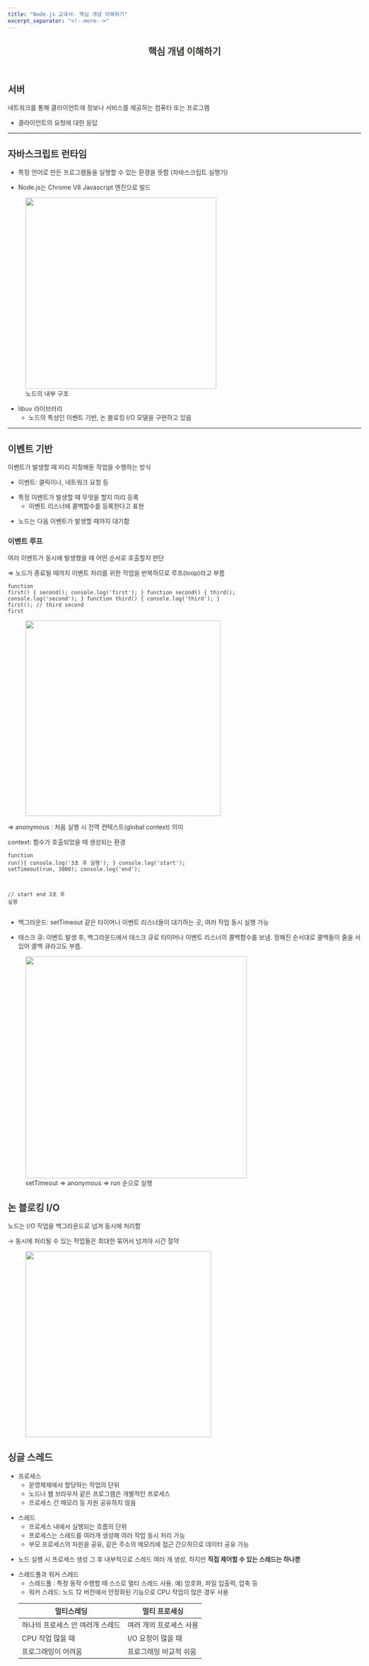 ```yaml
---
title: "Node.js 교과서- 핵심 개념 이해하기"
excerpt_separator: "<!--more-->"
---
```


<html><head><meta http-equiv="Content-Type" content="text/html; charset=utf-8"/><title>핵심 개념 이해하기</title><style>
/* cspell:disable-file */
/* webkit printing magic: print all background colors */
html {
	-webkit-print-color-adjust: exact;
}
* {
	box-sizing: border-box;
	-webkit-print-color-adjust: exact;
}

html,
body {
	margin: 0;
	padding: 0;
}
@media only screen {
	body {
		margin: 2em auto;
		max-width: 900px;
		color: rgb(55, 53, 47);
	}
}

body {
	line-height: 1.5;
	white-space: pre-wrap;
}

a,
a.visited {
	color: inherit;
	text-decoration: underline;
}

.pdf-relative-link-path {
	font-size: 80%;
	color: #444;
}

h1,
h2,
h3 {
	letter-spacing: -0.01em;
	line-height: 1.2;
	font-weight: 600;
	margin-bottom: 0;
}

.page-title {
	font-size: 2.5rem;
	font-weight: 700;
	margin-top: 0;
	margin-bottom: 0.75em;
}

h1 {
	font-size: 1.875rem;
	margin-top: 1.875rem;
}

h2 {
	font-size: 1.5rem;
	margin-top: 1.5rem;
}

h3 {
	font-size: 1.25rem;
	margin-top: 1.25rem;
}

.source {
	border: 1px solid #ddd;
	border-radius: 3px;
	padding: 1.5em;
	word-break: break-all;
}

.callout {
	border-radius: 3px;
	padding: 1rem;
}

figure {
	margin: 1.25em 0;
	page-break-inside: avoid;
}

figcaption {
	opacity: 0.5;
	font-size: 85%;
	margin-top: 0.5em;
}

mark {
	background-color: transparent;
}

.indented {
	padding-left: 1.5em;
}

hr {
	background: transparent;
	display: block;
	width: 100%;
	height: 1px;
	visibility: visible;
	border: none;
	border-bottom: 1px solid rgba(55, 53, 47, 0.09);
}

img {
	max-width: 100%;
}

@media only print {
	img {
		max-height: 100vh;
		object-fit: contain;
	}
}

@page {
	margin: 1in;
}

.collection-content {
	font-size: 0.875rem;
}

.column-list {
	display: flex;
	justify-content: space-between;
}

.column {
	padding: 0 1em;
}

.column:first-child {
	padding-left: 0;
}

.column:last-child {
	padding-right: 0;
}

.table_of_contents-item {
	display: block;
	font-size: 0.875rem;
	line-height: 1.3;
	padding: 0.125rem;
}

.table_of_contents-indent-1 {
	margin-left: 1.5rem;
}

.table_of_contents-indent-2 {
	margin-left: 3rem;
}

.table_of_contents-indent-3 {
	margin-left: 4.5rem;
}

.table_of_contents-link {
	text-decoration: none;
	opacity: 0.7;
	border-bottom: 1px solid rgba(55, 53, 47, 0.18);
}

table,
th,
td {
	border: 1px solid rgba(55, 53, 47, 0.09);
	border-collapse: collapse;
}

table {
	border-left: none;
	border-right: none;
}

th,
td {
	font-weight: normal;
	padding: 0.25em 0.5em;
	line-height: 1.5;
	min-height: 1.5em;
	text-align: left;
}

th {
	color: rgba(55, 53, 47, 0.6);
}

ol,
ul {
	margin: 0;
	margin-block-start: 0.6em;
	margin-block-end: 0.6em;
}

li > ol:first-child,
li > ul:first-child {
	margin-block-start: 0.6em;
}

ul > li {
	list-style: disc;
}

ul.to-do-list {
	text-indent: -1.7em;
}

ul.to-do-list > li {
	list-style: none;
}

.to-do-children-checked {
	text-decoration: line-through;
	opacity: 0.375;
}

ul.toggle > li {
	list-style: none;
}

ul {
	padding-inline-start: 1.7em;
}

ul > li {
	padding-left: 0.1em;
}

ol {
	padding-inline-start: 1.6em;
}

ol > li {
	padding-left: 0.2em;
}

.mono ol {
	padding-inline-start: 2em;
}

.mono ol > li {
	text-indent: -0.4em;
}

.toggle {
	padding-inline-start: 0em;
	list-style-type: none;
}

/* Indent toggle children */
.toggle > li > details {
	padding-left: 1.7em;
}

.toggle > li > details > summary {
	margin-left: -1.1em;
}

.selected-value {
	display: inline-block;
	padding: 0 0.5em;
	background: rgba(206, 205, 202, 0.5);
	border-radius: 3px;
	margin-right: 0.5em;
	margin-top: 0.3em;
	margin-bottom: 0.3em;
	white-space: nowrap;
}

.collection-title {
	display: inline-block;
	margin-right: 1em;
}

.simple-table {
	margin-top: 1em;
	font-size: 0.875rem;
}

.simple-table-header {
	background: rgb(247, 246, 243);
	color: black;
	font-weight: 500;
}

time {
	opacity: 0.5;
}

.icon {
	display: inline-block;
	max-width: 1.2em;
	max-height: 1.2em;
	text-decoration: none;
	vertical-align: text-bottom;
	margin-right: 0.5em;
}

img.icon {
	border-radius: 3px;
}

.user-icon {
	width: 1.5em;
	height: 1.5em;
	border-radius: 100%;
	margin-right: 0.5rem;
}

.user-icon-inner {
	font-size: 0.8em;
}

.text-icon {
	border: 1px solid #000;
	text-align: center;
}

.page-cover-image {
	display: block;
	object-fit: cover;
	width: 100%;
	max-height: 30vh;
}

.page-header-icon {
	font-size: 3rem;
	margin-bottom: 1rem;
}

.page-header-icon-with-cover {
	margin-top: -0.72em;
	margin-left: 0.07em;
}

.page-header-icon img {
	border-radius: 3px;
}

.link-to-page {
	margin: 1em 0;
	padding: 0;
	border: none;
	font-weight: 500;
}

p > .user {
	opacity: 0.5;
}

td > .user,
td > time {
	white-space: nowrap;
}

input[type="checkbox"] {
	transform: scale(1.5);
	margin-right: 0.6em;
	vertical-align: middle;
}

p {
	margin-top: 0.5em;
	margin-bottom: 0.5em;
}

.image {
	border: none;
	margin: 1.5em 0;
	padding: 0;
	border-radius: 0;
	text-align: center;
}

.code,
code {
	background: rgba(135, 131, 120, 0.15);
	border-radius: 3px;
	padding: 0.2em 0.4em;
	border-radius: 3px;
	font-size: 85%;
	tab-size: 2;
}

code {
	color: #eb5757;
}

.code {
	padding: 1.5em 1em;
}

.code-wrap {
	white-space: pre-wrap;
	word-break: break-all;
}

.code > code {
	background: none;
	padding: 0;
	font-size: 100%;
	color: inherit;
}

blockquote {
	font-size: 1.25em;
	margin: 1em 0;
	padding-left: 1em;
	border-left: 3px solid rgb(55, 53, 47);
}

.bookmark {
	text-decoration: none;
	max-height: 8em;
	padding: 0;
	display: flex;
	width: 100%;
	align-items: stretch;
}

.bookmark-title {
	font-size: 0.85em;
	overflow: hidden;
	text-overflow: ellipsis;
	height: 1.75em;
	white-space: nowrap;
}

.bookmark-text {
	display: flex;
	flex-direction: column;
}

.bookmark-info {
	flex: 4 1 180px;
	padding: 12px 14px 14px;
	display: flex;
	flex-direction: column;
	justify-content: space-between;
}

.bookmark-image {
	width: 33%;
	flex: 1 1 180px;
	display: block;
	position: relative;
	object-fit: cover;
	border-radius: 1px;
}

.bookmark-description {
	color: rgba(55, 53, 47, 0.6);
	font-size: 0.75em;
	overflow: hidden;
	max-height: 4.5em;
	word-break: break-word;
}

.bookmark-href {
	font-size: 0.75em;
	margin-top: 0.25em;
}

.sans { font-family: ui-sans-serif, -apple-system, BlinkMacSystemFont, "Segoe UI", Helvetica, "Apple Color Emoji", Arial, sans-serif, "Segoe UI Emoji", "Segoe UI Symbol"; }
.code { font-family: "SFMono-Regular", Menlo, Consolas, "PT Mono", "Liberation Mono", Courier, monospace; }
.serif { font-family: Lyon-Text, Georgia, ui-serif, serif; }
.mono { font-family: iawriter-mono, Nitti, Menlo, Courier, monospace; }
.pdf .sans { font-family: Inter, ui-sans-serif, -apple-system, BlinkMacSystemFont, "Segoe UI", Helvetica, "Apple Color Emoji", Arial, sans-serif, "Segoe UI Emoji", "Segoe UI Symbol", 'Twemoji', 'Noto Color Emoji', 'Noto Sans CJK JP'; }
.pdf:lang(zh-CN) .sans { font-family: Inter, ui-sans-serif, -apple-system, BlinkMacSystemFont, "Segoe UI", Helvetica, "Apple Color Emoji", Arial, sans-serif, "Segoe UI Emoji", "Segoe UI Symbol", 'Twemoji', 'Noto Color Emoji', 'Noto Sans CJK SC'; }
.pdf:lang(zh-TW) .sans { font-family: Inter, ui-sans-serif, -apple-system, BlinkMacSystemFont, "Segoe UI", Helvetica, "Apple Color Emoji", Arial, sans-serif, "Segoe UI Emoji", "Segoe UI Symbol", 'Twemoji', 'Noto Color Emoji', 'Noto Sans CJK TC'; }
.pdf:lang(ko-KR) .sans { font-family: Inter, ui-sans-serif, -apple-system, BlinkMacSystemFont, "Segoe UI", Helvetica, "Apple Color Emoji", Arial, sans-serif, "Segoe UI Emoji", "Segoe UI Symbol", 'Twemoji', 'Noto Color Emoji', 'Noto Sans CJK KR'; }
.pdf .code { font-family: Source Code Pro, "SFMono-Regular", Menlo, Consolas, "PT Mono", "Liberation Mono", Courier, monospace, 'Twemoji', 'Noto Color Emoji', 'Noto Sans Mono CJK JP'; }
.pdf:lang(zh-CN) .code { font-family: Source Code Pro, "SFMono-Regular", Menlo, Consolas, "PT Mono", "Liberation Mono", Courier, monospace, 'Twemoji', 'Noto Color Emoji', 'Noto Sans Mono CJK SC'; }
.pdf:lang(zh-TW) .code { font-family: Source Code Pro, "SFMono-Regular", Menlo, Consolas, "PT Mono", "Liberation Mono", Courier, monospace, 'Twemoji', 'Noto Color Emoji', 'Noto Sans Mono CJK TC'; }
.pdf:lang(ko-KR) .code { font-family: Source Code Pro, "SFMono-Regular", Menlo, Consolas, "PT Mono", "Liberation Mono", Courier, monospace, 'Twemoji', 'Noto Color Emoji', 'Noto Sans Mono CJK KR'; }
.pdf .serif { font-family: PT Serif, Lyon-Text, Georgia, ui-serif, serif, 'Twemoji', 'Noto Color Emoji', 'Noto Serif CJK JP'; }
.pdf:lang(zh-CN) .serif { font-family: PT Serif, Lyon-Text, Georgia, ui-serif, serif, 'Twemoji', 'Noto Color Emoji', 'Noto Serif CJK SC'; }
.pdf:lang(zh-TW) .serif { font-family: PT Serif, Lyon-Text, Georgia, ui-serif, serif, 'Twemoji', 'Noto Color Emoji', 'Noto Serif CJK TC'; }
.pdf:lang(ko-KR) .serif { font-family: PT Serif, Lyon-Text, Georgia, ui-serif, serif, 'Twemoji', 'Noto Color Emoji', 'Noto Serif CJK KR'; }
.pdf .mono { font-family: PT Mono, iawriter-mono, Nitti, Menlo, Courier, monospace, 'Twemoji', 'Noto Color Emoji', 'Noto Sans Mono CJK JP'; }
.pdf:lang(zh-CN) .mono { font-family: PT Mono, iawriter-mono, Nitti, Menlo, Courier, monospace, 'Twemoji', 'Noto Color Emoji', 'Noto Sans Mono CJK SC'; }
.pdf:lang(zh-TW) .mono { font-family: PT Mono, iawriter-mono, Nitti, Menlo, Courier, monospace, 'Twemoji', 'Noto Color Emoji', 'Noto Sans Mono CJK TC'; }
.pdf:lang(ko-KR) .mono { font-family: PT Mono, iawriter-mono, Nitti, Menlo, Courier, monospace, 'Twemoji', 'Noto Color Emoji', 'Noto Sans Mono CJK KR'; }
.highlight-default {
	color: rgba(55, 53, 47, 1);
}
.highlight-gray {
	color: rgba(120, 119, 116, 1);
	fill: rgba(145, 145, 142, 1);
}
.highlight-brown {
	color: rgba(159, 107, 83, 1);
	fill: rgba(187, 132, 108, 1);
}
.highlight-orange {
	color: rgba(217, 115, 13, 1);
	fill: rgba(215, 129, 58, 1);
}
.highlight-yellow {
	color: rgba(203, 145, 47, 1);
	fill: rgba(203, 148, 51, 1);
}
.highlight-teal {
	color: rgba(68, 131, 97, 1);
	fill: rgba(108, 155, 125, 1);
}
.highlight-blue {
	color: rgba(51, 126, 169, 1);
	fill: rgba(91, 151, 189, 1);
}
.highlight-purple {
	color: rgba(144, 101, 176, 1);
	fill: rgba(167, 130, 195, 1);
}
.highlight-pink {
	color: rgba(193, 76, 138, 1);
	fill: rgba(205, 116, 159, 1);
}
.highlight-red {
	color: rgba(212, 76, 71, 1);
	fill: rgba(225, 111, 100, 1);
}
.highlight-gray_background {
	background: rgba(241, 241, 239, 1);
}
.highlight-brown_background {
	background: rgba(244, 238, 238, 1);
}
.highlight-orange_background {
	background: rgba(251, 236, 221, 1);
}
.highlight-yellow_background {
	background: rgba(251, 243, 219, 1);
}
.highlight-teal_background {
	background: rgba(237, 243, 236, 1);
}
.highlight-blue_background {
	background: rgba(231, 243, 248, 1);
}
.highlight-purple_background {
	background: rgba(244, 240, 247, 0.8);
}
.highlight-pink_background {
	background: rgba(249, 238, 243, 0.8);
}
.highlight-red_background {
	background: rgba(253, 235, 236, 1);
}
.block-color-default {
	color: inherit;
	fill: inherit;
}
.block-color-gray {
	color: rgba(120, 119, 116, 1);
	fill: rgba(145, 145, 142, 1);
}
.block-color-brown {
	color: rgba(159, 107, 83, 1);
	fill: rgba(187, 132, 108, 1);
}
.block-color-orange {
	color: rgba(217, 115, 13, 1);
	fill: rgba(215, 129, 58, 1);
}
.block-color-yellow {
	color: rgba(203, 145, 47, 1);
	fill: rgba(203, 148, 51, 1);
}
.block-color-teal {
	color: rgba(68, 131, 97, 1);
	fill: rgba(108, 155, 125, 1);
}
.block-color-blue {
	color: rgba(51, 126, 169, 1);
	fill: rgba(91, 151, 189, 1);
}
.block-color-purple {
	color: rgba(144, 101, 176, 1);
	fill: rgba(167, 130, 195, 1);
}
.block-color-pink {
	color: rgba(193, 76, 138, 1);
	fill: rgba(205, 116, 159, 1);
}
.block-color-red {
	color: rgba(212, 76, 71, 1);
	fill: rgba(225, 111, 100, 1);
}
.block-color-gray_background {
	background: rgba(241, 241, 239, 1);
}
.block-color-brown_background {
	background: rgba(244, 238, 238, 1);
}
.block-color-orange_background {
	background: rgba(251, 236, 221, 1);
}
.block-color-yellow_background {
	background: rgba(251, 243, 219, 1);
}
.block-color-teal_background {
	background: rgba(237, 243, 236, 1);
}
.block-color-blue_background {
	background: rgba(231, 243, 248, 1);
}
.block-color-purple_background {
	background: rgba(244, 240, 247, 0.8);
}
.block-color-pink_background {
	background: rgba(249, 238, 243, 0.8);
}
.block-color-red_background {
	background: rgba(253, 235, 236, 1);
}
.select-value-color-pink { background-color: rgba(245, 224, 233, 1); }
.select-value-color-purple { background-color: rgba(232, 222, 238, 1); }
.select-value-color-green { background-color: rgba(219, 237, 219, 1); }
.select-value-color-gray { background-color: rgba(227, 226, 224, 1); }
.select-value-color-orange { background-color: rgba(250, 222, 201, 1); }
.select-value-color-brown { background-color: rgba(238, 224, 218, 1); }
.select-value-color-red { background-color: rgba(255, 226, 221, 1); }
.select-value-color-yellow { background-color: rgba(253, 236, 200, 1); }
.select-value-color-blue { background-color: rgba(211, 229, 239, 1); }

.checkbox {
	display: inline-flex;
	vertical-align: text-bottom;
	width: 16;
	height: 16;
	background-size: 16px;
	margin-left: 2px;
	margin-right: 5px;
}

.checkbox-on {
	background-image: url("data:image/svg+xml;charset=UTF-8,%3Csvg%20width%3D%2216%22%20height%3D%2216%22%20viewBox%3D%220%200%2016%2016%22%20fill%3D%22none%22%20xmlns%3D%22http%3A%2F%2Fwww.w3.org%2F2000%2Fsvg%22%3E%0A%3Crect%20width%3D%2216%22%20height%3D%2216%22%20fill%3D%22%2358A9D7%22%2F%3E%0A%3Cpath%20d%3D%22M6.71429%2012.2852L14%204.9995L12.7143%203.71436L6.71429%209.71378L3.28571%206.2831L2%207.57092L6.71429%2012.2852Z%22%20fill%3D%22white%22%2F%3E%0A%3C%2Fsvg%3E");
}

.checkbox-off {
	background-image: url("data:image/svg+xml;charset=UTF-8,%3Csvg%20width%3D%2216%22%20height%3D%2216%22%20viewBox%3D%220%200%2016%2016%22%20fill%3D%22none%22%20xmlns%3D%22http%3A%2F%2Fwww.w3.org%2F2000%2Fsvg%22%3E%0A%3Crect%20x%3D%220.75%22%20y%3D%220.75%22%20width%3D%2214.5%22%20height%3D%2214.5%22%20fill%3D%22white%22%20stroke%3D%22%2336352F%22%20stroke-width%3D%221.5%22%2F%3E%0A%3C%2Fsvg%3E");
}
	
</style></head><body><article id="a5f6c452-1f45-4be0-87ee-9896d9898d78" class="page sans"><header><h1 class="page-title">핵심 개념 이해하기</h1></header><div class="page-body"><h2 id="8dfb309e-c509-40cb-9049-991766ed8753" class="">서버</h2><p id="78b9c482-ae15-450b-b9ab-ae75837c4df1" class="">네트워크를 통해 클라이언트에 정보나 서비스를 제공하는 컴퓨터 또는 프로그램</p><ul id="162bec80-2551-419b-8fce-a65a4f271a1f" class="bulleted-list"><li style="list-style-type:disc">클라이언트의 요청에 대한 응답</li></ul><hr id="d0186007-98a9-4fc7-b5ff-fb16f49f2727"/><h2 id="370c44ab-36d0-4cdb-8456-ee73ff3f08db" class="">자바스크립트 런타임</h2><ul id="178ecf28-21aa-46e7-b6b8-cd12abd3d09d" class="bulleted-list"><li style="list-style-type:disc">특정 언어로 만든 프로그램들을 실행할 수 있는 환경을 뜻함 (자바스크립트 실행기)</li></ul><ul id="d3994075-c993-47b1-974f-2529611f07aa" class="bulleted-list"><li style="list-style-type:disc">Node.js는  Chrome V8 Javascript 엔진으로 빌드</li></ul><figure id="62307489-c6fb-4f51-a6d9-59a42ba4d170" class="image"><a href="%E1%84%92%E1%85%A2%E1%86%A8%E1%84%89%E1%85%B5%E1%86%B7%20%E1%84%80%E1%85%A2%E1%84%82%E1%85%A7%E1%86%B7%20%E1%84%8B%E1%85%B5%E1%84%92%E1%85%A2%E1%84%92%E1%85%A1%E1%84%80%E1%85%B5%2062307489c6fb4f51a6d959a42ba4d170/Untitled.png"><img style="width:432px" src="%E1%84%92%E1%85%A2%E1%86%A8%E1%84%89%E1%85%B5%E1%86%B7%20%E1%84%80%E1%85%A2%E1%84%82%E1%85%A7%E1%86%B7%20%E1%84%8B%E1%85%B5%E1%84%92%E1%85%A2%E1%84%92%E1%85%A1%E1%84%80%E1%85%B5%2062307489c6fb4f51a6d959a42ba4d170/Untitled.png"/></a><figcaption>노드의 내부 구조</figcaption></figure><ul id="432545b8-e756-4dfe-a257-77220c0e41df" class="bulleted-list"><li style="list-style-type:disc">libuv 라이브러리<ul id="380b4849-7931-44b0-bc04-23150555a450" class="bulleted-list"><li style="list-style-type:circle">노드의 특성인 이벤트 기반, 논 블로킹 I/O 모델을 구현하고 있음</li></ul></li></ul><hr id="82687f5d-fef5-4e04-967b-379d8b759073"/><h2 id="a1033d16-7fed-41aa-ac85-90d0aefe80a9" class="">이벤트 기반</h2><p id="1e3f0349-e6f5-456c-8811-b227fa6ec73f" class="">이벤트가 발생할 때 미리 지정해둔 작업을 수행하는 방식</p><ul id="10f634b3-4e5a-4051-b8f3-6282675fda46" class="bulleted-list"><li style="list-style-type:disc">이벤트: 클릭이나, 네트워크 요청 등</li></ul><ul id="7f26b8c9-866d-4af6-bdca-84592c400191" class="bulleted-list"><li style="list-style-type:disc">특정 이벤트가 발생할 때 무엇을 할지 미리 등록<ul id="0d720997-8e66-4fc2-8167-0ca2fe56b44a" class="bulleted-list"><li style="list-style-type:circle">이벤트 리스너에 콜백함수를 등록한다고 표현</li></ul></li></ul><ul id="c3b0db46-2bdf-414d-bad8-1df99dcbdb9d" class="bulleted-list"><li style="list-style-type:disc">노드는 다음 이벤트가 발생할 때까지 대기함</li></ul><h3 id="c2adc785-5641-403b-a2b9-8731380c78ae" class="">이벤트 루프</h3><p id="30c6d4c4-0ed6-4691-ac17-b0a6259383fb" class="">여러 이벤트가 동시에 발생했을 때 어떤 순서로 호출할지 판단</p><p id="f77bfd0f-8119-4371-a5f4-ff9b248e0965" class="">⇒ 노드가 종료될 때까지 이벤트 처리를 위한 작업을 반복하므로 루프(loop)라고 부름</p><pre id="96c86bef-130e-46f8-bc6d-a791b1f84255" class="code"><code>function first() {
	second();
	console.log(&#x27;first&#x27;);
}
function second() {
	third();
	console.log(&#x27;second&#x27;);
}
function third() {
	console.log(&#x27;third&#x27;);
}
first(); // third second first</code></pre><figure id="79aceaca-c354-45de-94a6-faefea8e5a82" class="image"><a href="%E1%84%92%E1%85%A2%E1%86%A8%E1%84%89%E1%85%B5%E1%86%B7%20%E1%84%80%E1%85%A2%E1%84%82%E1%85%A7%E1%86%B7%20%E1%84%8B%E1%85%B5%E1%84%92%E1%85%A2%E1%84%92%E1%85%A1%E1%84%80%E1%85%B5%2062307489c6fb4f51a6d959a42ba4d170/Untitled%201.png"><img style="width:442px" src="%E1%84%92%E1%85%A2%E1%86%A8%E1%84%89%E1%85%B5%E1%86%B7%20%E1%84%80%E1%85%A2%E1%84%82%E1%85%A7%E1%86%B7%20%E1%84%8B%E1%85%B5%E1%84%92%E1%85%A2%E1%84%92%E1%85%A1%E1%84%80%E1%85%B5%2062307489c6fb4f51a6d959a42ba4d170/Untitled%201.png"/></a></figure><p id="def11bf7-a722-466e-925f-3f7a2970d4f4" class="">⇒ anonymous : 처음 실행 시 전역 컨텍스트(global context) 의미 <div class="indented"><p id="488e0bab-635f-4bc1-8035-64fdbd966f7f" class="">context: 함수가 호출되었을 때 생성되는 환경</p></div></p><pre id="eb6910c7-ba48-472e-ba15-cf221b531c89" class="code"><code>function run(){
	console.log(&#x27;3초 후 실행&#x27;);
}
console.log(&#x27;start&#x27;);
setTimeout(run, 3000);
console.log(&#x27;end&#x27;);

// start end 3초 후 실행</code></pre><ul id="8f478432-5069-4390-8a80-e902db2ca50e" class="bulleted-list"><li style="list-style-type:disc">백그라운드: setTimeout  같은 타이머나 이벤트 리스너들이 대기하는 곳, 여러 작업 동시 실행 가능</li></ul><ul id="7708a914-628f-42b6-9ab8-e1e679f7e5bc" class="bulleted-list"><li style="list-style-type:disc">태스크 큐: 이벤트 발생 후, 백그라운드에서 태스크 큐로 타이머나 이벤트 리스너의 콜백함수를 보냄. 정해진 순서대로 콜백들이 줄을 서 있어 콜백 큐라고도 부름. </li></ul><figure id="7ee35a93-7897-41ad-a395-18cc71d90391" class="image"><a href="%E1%84%92%E1%85%A2%E1%86%A8%E1%84%89%E1%85%B5%E1%86%B7%20%E1%84%80%E1%85%A2%E1%84%82%E1%85%A7%E1%86%B7%20%E1%84%8B%E1%85%B5%E1%84%92%E1%85%A2%E1%84%92%E1%85%A1%E1%84%80%E1%85%B5%2062307489c6fb4f51a6d959a42ba4d170/Untitled%202.png"><img style="width:501px" src="%E1%84%92%E1%85%A2%E1%86%A8%E1%84%89%E1%85%B5%E1%86%B7%20%E1%84%80%E1%85%A2%E1%84%82%E1%85%A7%E1%86%B7%20%E1%84%8B%E1%85%B5%E1%84%92%E1%85%A2%E1%84%92%E1%85%A1%E1%84%80%E1%85%B5%2062307489c6fb4f51a6d959a42ba4d170/Untitled%202.png"/></a><figcaption>setTimeout ⇒ anonymous ⇒ run 순으로 실행</figcaption></figure><h2 id="2a22ccd7-6c46-4f59-856b-2fdead72b914" class="">논 블로킹 I/O</h2><p id="042aa881-5be8-4f38-bdda-dd7fb96bfb3f" class="">노드는 I/O 작업을 백그라운드로 넘겨 동시에 처리함</p><p id="9a0d3642-8d2e-4469-ae5d-7a3c117fb278" class="">→ 동시에 처리될 수 있는 작업들은 최대한 묶어서 넘겨야 시간 절약</p><figure id="444ab8cf-3a84-4f1d-bc06-81ccaed30d34" class="image"><a href="%E1%84%92%E1%85%A2%E1%86%A8%E1%84%89%E1%85%B5%E1%86%B7%20%E1%84%80%E1%85%A2%E1%84%82%E1%85%A7%E1%86%B7%20%E1%84%8B%E1%85%B5%E1%84%92%E1%85%A2%E1%84%92%E1%85%A1%E1%84%80%E1%85%B5%2062307489c6fb4f51a6d959a42ba4d170/Untitled%203.png"><img style="width:420px" src="%E1%84%92%E1%85%A2%E1%86%A8%E1%84%89%E1%85%B5%E1%86%B7%20%E1%84%80%E1%85%A2%E1%84%82%E1%85%A7%E1%86%B7%20%E1%84%8B%E1%85%B5%E1%84%92%E1%85%A2%E1%84%92%E1%85%A1%E1%84%80%E1%85%B5%2062307489c6fb4f51a6d959a42ba4d170/Untitled%203.png"/></a></figure><h2 id="ba891b4d-26dd-4668-8808-9b85d460d549" class="">싱글 스레드</h2><ul id="739af5f5-fb17-42dc-9478-04ca59dcbce8" class="bulleted-list"><li style="list-style-type:disc">프로세스<ul id="aac1b3f4-a51b-4e5f-b6a3-1cb86567197d" class="bulleted-list"><li style="list-style-type:circle">운영체제에서 할당하는 작업의 단위</li></ul><ul id="28d606de-31ed-4c17-839d-e8346df5bd7b" class="bulleted-list"><li style="list-style-type:circle">노드나 웹 브라우저 같은 프로그램은 개별적인 프로세스</li></ul><ul id="7a620cd5-83c4-430e-aff7-62fbd0e55cfc" class="bulleted-list"><li style="list-style-type:circle">프로세스 간 메모리 등 자원 공유하지 않음</li></ul></li></ul><ul id="4228a25a-24ad-48ab-b6d8-38cd91c91ab3" class="bulleted-list"><li style="list-style-type:disc">스레드<ul id="43c1308c-1754-471c-a0c7-e0d3da1e6fd8" class="bulleted-list"><li style="list-style-type:circle">프로세스 내에서 실행되는 흐름의 단위</li></ul><ul id="48811dd2-cd27-4f70-a40c-d2d6fa0560cb" class="bulleted-list"><li style="list-style-type:circle">프로세스는 스레드를 여러개 생성해 여러 작업 동시 처리 가능</li></ul><ul id="f1ae6fcb-a3cf-48cd-aa2e-caf9311d6bad" class="bulleted-list"><li style="list-style-type:circle">부모 프로세스의 자원을 공유, 같은 주소의 메모리에 접근 간으하므로 데이터 공유 가능</li></ul></li></ul><ul id="06a8a68b-5d5b-487c-8fb1-eeccb5fda00d" class="bulleted-list"><li style="list-style-type:disc">노드 실행 시 프로세스 생성 그 후 내부적으로 스레드 여러 개 생성, 하지만 <strong>직접 제어할 수 있는 스레드는 하나뿐</strong></li></ul><ul id="936d6a70-e9e6-43e0-8960-7523fafeceac" class="bulleted-list"><li style="list-style-type:disc">스레드풀과 워커 스레드<ul id="587c82ed-5f56-4071-a91b-93499fa72d93" class="bulleted-list"><li style="list-style-type:circle">스레드풀 : 특정 동작 수행할 때 스스로 멀티 스레드 사용. 예) 암호화, 파일 입출력, 압축 등</li></ul><ul id="b64e02c0-8c17-4172-b835-7e5ebdb4c9c4" class="bulleted-list"><li style="list-style-type:circle">워커 스레드: 노드 12 버전에서 안정화된 기능으로 CPU 작업이 많은 경우 사용</li></ul><table id="2baf47ae-01e7-404f-b801-0de3c0641a00" class="simple-table"><thead><tr id="bca592fc-5559-4421-8306-d57e2ac2539d"><th id="vSJH" class="simple-table-header">멀티스레딩</th><th id="EpT:" class="simple-table-header">멀티 프로세싱</th></tr></thead><tbody><tr id="5855fc38-6923-4ac9-b923-78958b914b93"><td id="vSJH">하나의 프로세스 안 여러개 스레드</td><td id="EpT:">여러 개의 프로세스 사용</td></tr><tr id="a26327cb-6a7d-4110-ac25-36c83d62c1b5"><td id="vSJH">CPU 작업 많을 때</td><td id="EpT:">I/O 요청이 많을 때</td></tr><tr id="24604a12-de58-40d4-8854-5db7adcb3509"><td id="vSJH">프로그래밍이 어려움</td><td id="EpT:">프로그래밍 비교적 쉬움</td></tr></tbody></table></li></ul></div></article></body></html>
